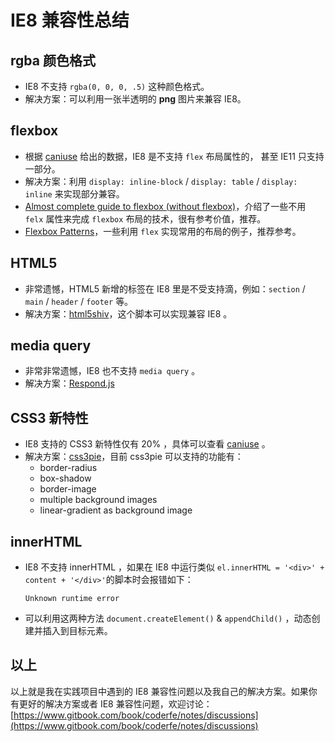 # IE8 兼容性总结

## rgba 颜色格式

- IE8 不支持 `rgba(0, 0, 0, .5)` 这种颜色格式。
- 解决方案：可以利用一张半透明的 **png** 图片来兼容 IE8。

## flexbox

- 根据 [caniuse](caniuse.com) 给出的数据，IE8 是不支持 `flex` 布局属性的， 甚至 IE11 只支持一部分。
- 解决方案：利用 `display: inline-block` / `display: table` / `display: inline` 来实现部分兼容。
- [Almost complete guide to flexbox (without flexbox)](https://kyusuf.com/post/almost-complete-guide-to-flexbox-without-flexbox)，介绍了一些不用 `felx` 属性来完成 `flexbox` 布局的技术，很有参考价值，推荐。
- [Flexbox Patterns](http://www.flexboxpatterns.com/site-header)，一些利用 `flex` 实现常用的布局的例子，推荐参考。

## HTML5

- 非常遗憾，HTML5 新增的标签在 IE8 里是不受支持滴，例如：`section` / `main` / `header` / `footer` 等。
- 解决方案：[html5shiv](https://github.com/aFarkas/html5shiv)，这个脚本可以实现兼容 IE8 。

## media query

- 非常非常遗憾，IE8 也不支持 `media query` 。
- 解决方案：[Respond.js](https://github.com/scottjehl/Respond)

## CSS3 新特性

- IE8 支持的 CSS3 新特性仅有 20% ，具体可以查看 [caniuse](http://caniuse.com/#search=css3) 。
- 解决方案：[css3pie](https://github.com/lojjic/PIE)，目前 css3pie 可以支持的功能有：
  - border-radius
  - box-shadow
  - border-image
  - multiple background images
  - linear-gradient as background image

## innerHTML

- IE8 不支持 innerHTML ，如果在 IE8 中运行类似 `el.innerHTML = '<div>' + content + '</div>'`的脚本时会报错如下：

  ```
  Unknown runtime error
  ```

- 可以利用这两种方法 `document.createElement()` & `appendChild()` ，动态创建并插入到目标元素。

## 以上

以上就是我在实践项目中遇到的 IE8 兼容性问题以及我自己的解决方案。如果你有更好的解决方案或者 IE8 兼容性问题，欢迎讨论：[https://www.gitbook.com/book/coderfe/notes/discussions](https://www.gitbook.com/book/coderfe/notes/discussions)

